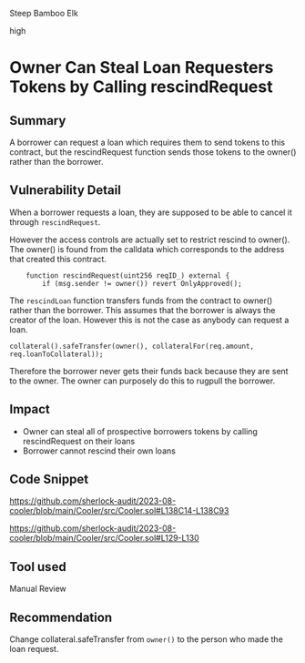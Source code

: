 Steep Bamboo Elk

high

# Owner Can Steal Loan Requesters Tokens by Calling rescindRequest
## Summary

A borrower can request a loan which requires them to send tokens to this contract, but the rescindRequest function sends those tokens to the owner() rather than the borrower.

## Vulnerability Detail

When a borrower requests a loan, they are supposed to be able to cancel it through `rescindRequest`.

However the access controls are actually set to restrict rescind to owner(). The owner() is found from the calldata which corresponds to the address that created this contract.

```solidity
    function rescindRequest(uint256 reqID_) external {
        if (msg.sender != owner()) revert OnlyApproved();
```

The `rescindLoan` function transfers funds from the contract to owner() rather than the borrower. This assumes that the borrower is always the creator of the loan. However this is not the case as anybody can request a loan. 

```solidity
collateral().safeTransfer(owner(), collateralFor(req.amount, req.loanToCollateral));
```

Therefore the borrower never gets their funds back because they are sent to the owner. The owner can purposely do this to rugpull the borrower. 

## Impact

- Owner can steal all of prospective borrowers tokens by calling rescindRequest on their loans
- Borrower cannot rescind their own loans

## Code Snippet

https://github.com/sherlock-audit/2023-08-cooler/blob/main/Cooler/src/Cooler.sol#L138C14-L138C93

https://github.com/sherlock-audit/2023-08-cooler/blob/main/Cooler/src/Cooler.sol#L129-L130

## Tool used

Manual Review

## Recommendation

Change collateral.safeTransfer from `owner()` to the person who made the loan request.
